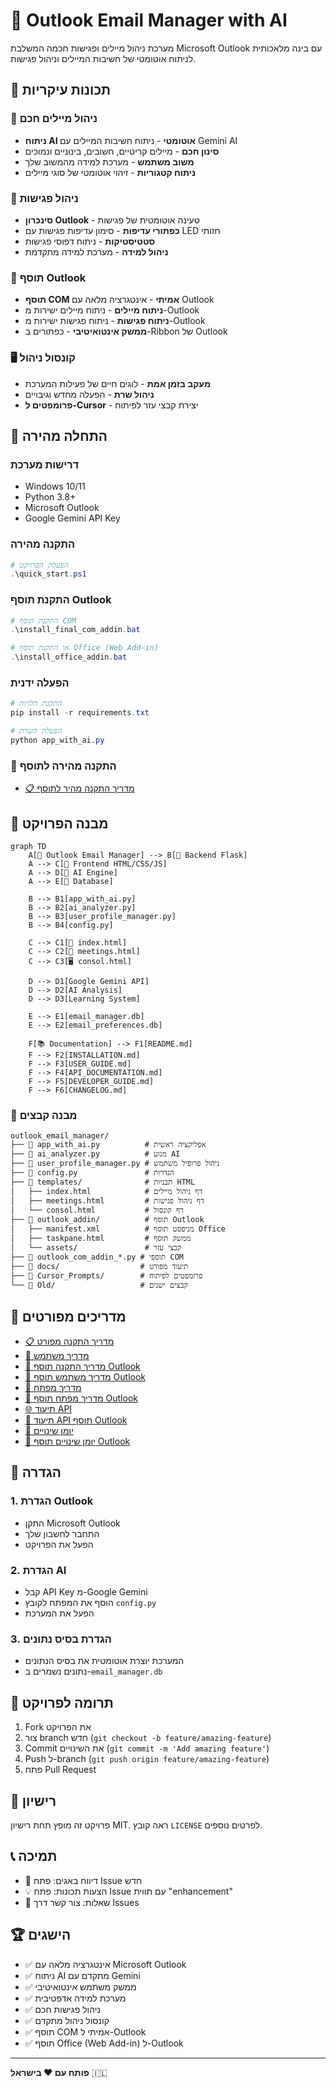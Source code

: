 # 📧 Outlook Email Manager with AI

מערכת ניהול מיילים ופגישות חכמה המשלבת Microsoft Outlook עם בינה מלאכותית לניתוח אוטומטי של חשיבות המיילים וניהול פגישות.

## 🌟 תכונות עיקריות

### 📧 ניהול מיילים חכם
- **ניתוח AI אוטומטי** - ניתוח חשיבות המיילים עם Gemini AI
- **סינון חכם** - מיילים קריטיים, חשובים, בינוניים ונמוכים
- **משוב משתמש** - מערכת למידה מהמשוב שלך
- **ניתוח קטגוריות** - זיהוי אוטומטי של סוגי מיילים

### 📅 ניהול פגישות
- **סינכרון Outlook** - טעינה אוטומטית של פגישות
- **כפתורי עדיפות** - סימון עדיפות פגישות עם LED חזותי
- **סטטיסטיקות** - ניתוח דפוסי פגישות
- **ניהול למידה** - מערכת למידה מתקדמת

### 🔌 תוסף Outlook
- **תוסף COM אמיתי** - אינטגרציה מלאה עם Outlook
- **ניתוח מיילים** - ניתוח מיילים ישירות מ-Outlook
- **ניתוח פגישות** - ניתוח פגישות ישירות מ-Outlook
- **ממשק אינטואיטיבי** - כפתורים ב-Ribbon של Outlook

### 🖥️ קונסול ניהול
- **מעקב בזמן אמת** - לוגים חיים של פעילות המערכת
- **ניהול שרת** - הפעלה מחדש וגיבויים
- **פרומפטים ל-Cursor** - יצירת קבצי עזר לפיתוח

## 🚀 התחלה מהירה

### דרישות מערכת
- Windows 10/11
- Python 3.8+
- Microsoft Outlook
- Google Gemini API Key

### התקנה מהירה
```powershell
# הפעלת הפרויקט
.\quick_start.ps1
```

### התקנת תוסף Outlook
```powershell
# התקנת תוסף COM
.\install_final_com_addin.bat

# או התקנת תוסף Office (Web Add-in)
.\install_office_addin.bat
```

### הפעלה ידנית
```powershell
# התקנת תלויות
pip install -r requirements.txt

# הפעלת השרת
python app_with_ai.py
```

### 🚀 התקנה מהירה לתוסף
- [📋 מדריך התקנה מהיר לתוסף](QUICK_START_OUTLOOK_ADDIN.md)

## 📁 מבנה הפרויקט

```mermaid
graph TD
    A[📧 Outlook Email Manager] --> B[🐍 Backend Flask]
    A --> C[🎨 Frontend HTML/CSS/JS]
    A --> D[🤖 AI Engine]
    A --> E[💾 Database]
    
    B --> B1[app_with_ai.py]
    B --> B2[ai_analyzer.py]
    B --> B3[user_profile_manager.py]
    B --> B4[config.py]
    
    C --> C1[📧 index.html]
    C --> C2[📅 meetings.html]
    C --> C3[🖥️ consol.html]
    
    D --> D1[Google Gemini API]
    D --> D2[AI Analysis]
    D --> D3[Learning System]
    
    E --> E1[email_manager.db]
    E --> E2[email_preferences.db]
    
    F[📚 Documentation] --> F1[README.md]
    F --> F2[INSTALLATION.md]
    F --> F3[USER_GUIDE.md]
    F --> F4[API_DOCUMENTATION.md]
    F --> F5[DEVELOPER_GUIDE.md]
    F --> F6[CHANGELOG.md]
```

### 📂 מבנה קבצים
```
outlook_email_manager/
├── 📧 app_with_ai.py          # אפליקציה ראשית
├── 🤖 ai_analyzer.py          # מנוע AI
├── 👤 user_profile_manager.py # ניהול פרופיל משתמש
├── 📄 config.py               # הגדרות
├── 📁 templates/              # תבניות HTML
│   ├── index.html            # דף ניהול מיילים
│   ├── meetings.html         # דף ניהול פגישות
│   └── consol.html           # דף קונסול
├── 📁 outlook_addin/          # תוסף Outlook
│   ├── manifest.xml          # מניפסט תוסף Office
│   ├── taskpane.html         # ממשק תוסף
│   └── assets/               # קבצי עזר
├── 🔌 outlook_com_addin_*.py # תוספי COM
├── 📁 docs/                  # תיעוד מפורט
├── 📁 Cursor_Prompts/        # פרומפטים לפיתוח
└── 📁 Old/                   # קבצים ישנים
```

## 📖 מדריכים מפורטים

- [📋 מדריך התקנה מפורט](docs/INSTALLATION.md)
- [👤 מדריך משתמש](docs/USER_GUIDE.md)
- [🔌 מדריך התקנה תוסף Outlook](docs/OUTLOOK_ADDIN_INSTALLATION.md)
- [🔌 מדריך משתמש תוסף Outlook](docs/OUTLOOK_ADDIN_USER_GUIDE.md)
- [🔧 מדריך מפתח](docs/DEVELOPER_GUIDE.md)
- [🔌 מדריך מפתח תוסף Outlook](docs/OUTLOOK_ADDIN_DEVELOPER_GUIDE.md)
- [🌐 תיעוד API](docs/API_DOCUMENTATION.md)
- [🔌 תיעוד API תוסף Outlook](docs/OUTLOOK_ADDIN_API_DOCUMENTATION.md)
- [📝 יומן שינויים](docs/CHANGELOG.md)
- [🔌 יומן שינויים תוסף Outlook](docs/OUTLOOK_ADDIN_CHANGELOG.md)

## 🔧 הגדרה

### 1. הגדרת Outlook
- התקן Microsoft Outlook
- התחבר לחשבון שלך
- הפעל את הפרויקט

### 2. הגדרת AI
- קבל API Key מ-Google Gemini
- הוסף את המפתח לקובץ `config.py`
- הפעל את המערכת

### 3. הגדרת בסיס נתונים
- המערכת יוצרת אוטומטית את בסיס הנתונים
- נתונים נשמרים ב-`email_manager.db`

## 🤝 תרומה לפרויקט

1. Fork את הפרויקט
2. צור branch חדש (`git checkout -b feature/amazing-feature`)
3. Commit את השינויים (`git commit -m 'Add amazing feature'`)
4. Push ל-branch (`git push origin feature/amazing-feature`)
5. פתח Pull Request

## 📝 רישיון

פרויקט זה מופץ תחת רישיון MIT. ראה קובץ `LICENSE` לפרטים נוספים.

## 📞 תמיכה

- 🐛 דיווח באגים: פתח Issue חדש
- 💡 הצעות תכונות: פתח Issue עם תווית "enhancement"
- 📧 שאלות: צור קשר דרך Issues

## 🏆 הישגים

- ✅ אינטגרציה מלאה עם Microsoft Outlook
- ✅ ניתוח AI מתקדם עם Gemini
- ✅ ממשק משתמש אינטואיטיבי
- ✅ מערכת למידה אדפטיבית
- ✅ ניהול פגישות חכם
- ✅ קונסול ניהול מתקדם
- ✅ תוסף COM אמיתי ל-Outlook
- ✅ תוסף Office (Web Add-in) ל-Outlook

---

**פותח עם ❤️ בישראל** 🇮🇱